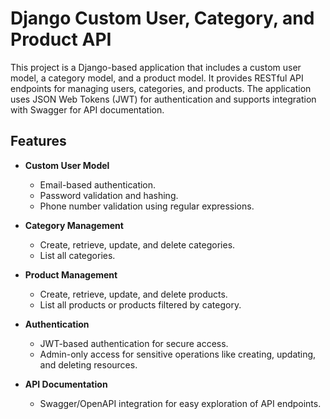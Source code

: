# Django Custom User, Category, and Product API

This project is a Django-based application that includes a custom user model, a category model, and a product model. It provides RESTful API endpoints for managing users, categories, and products. The application uses JSON Web Tokens (JWT) for authentication and supports integration with Swagger for API documentation.

## Features

- **Custom User Model**
  - Email-based authentication.
  - Password validation and hashing.
  - Phone number validation using regular expressions.
  
- **Category Management**
  - Create, retrieve, update, and delete categories.
  - List all categories.

- **Product Management**
  - Create, retrieve, update, and delete products.
  - List all products or products filtered by category.

- **Authentication**
  - JWT-based authentication for secure access.
  - Admin-only access for sensitive operations like creating, updating, and deleting resources.

- **API Documentation**
  - Swagger/OpenAPI integration for easy exploration of API endpoints.